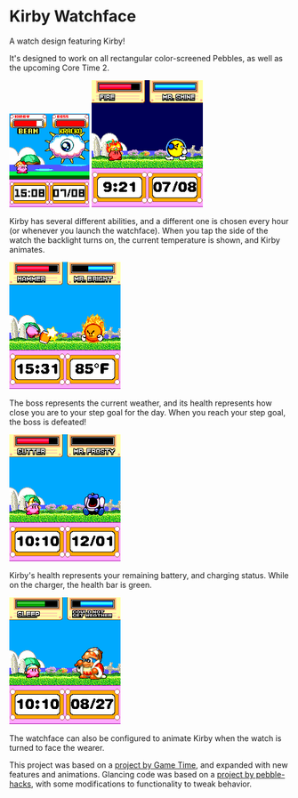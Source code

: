# Kirby Watchface

A watch design featuring Kirby!

It's designed to work on all rectangular color-screened Pebbles, as well as the upcoming Core Time 2.

![Screenshot of watchface as displayed on Pebble Time](img/example_basalt.png) ![Screenshot of watchface as displayed on Core Time 2. Notably higher resolution than Pebble Time's version.](img/example_emery.png)

Kirby has several different abilities, and a different one is chosen every hour (or whenever you launch the watchface). When you tap the side of the watch the backlight turns on, the current temperature is shown, and Kirby animates.

![Kirby is swinging his hammer. The temperature is 85°F.](img/example_tap.png)


The boss represents the current weather, and its health represents how close you are to your step goal for the day. When you reach your step goal, the boss is defeated!

![Mr. Frosty is in his defeated pose, and his health bar is empty.](img/example_steps.png)

Kirby's health represents your remaining battery, and charging status. While on the charger, the health bar is green.

![Kirby's health bar is green, indicating that the watch is charging.](img/example_charging.png)

The watchface can also be configured to animate Kirby when the watch is turned to face the wearer.

This project was based on a [project by Game Time](https://github.com/WinterWinter/KirbyGT/), and expanded with new features and animations. Glancing code was based on a [project by pebble-hacks](https://github.com/pebble-hacks/pebble_glancing_demo), with some modifications to functionality to tweak behavior.
